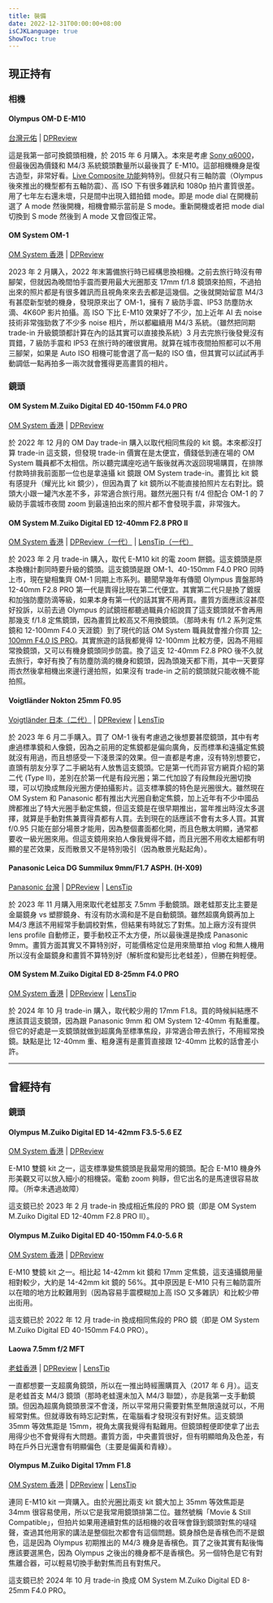 ```yaml
---
title: 裝備
date: 2022-12-31T00:00:00+08:00
isCJKLanguage: true
ShowToc: true
---
```


## 現正持有

### 相機

#### Olympus OM-D E-M10

[台灣元佑](https://www.yuanyu.tw/product/dslr/em10/index.php) | [DPReview](https://www.dpreview.com/products/olympus/slrs/oly_em10)

這是我第一部可換鏡頭相機，於 2015 年 6 月購入。本來是考慮 [Sony α6000](https://www.sony.com.hk/zh/electronics/interchangeable-lens-cameras/ilce-6000-body-kit)，但最後因為價錢和 M4/3 系統鏡頭數量所以最後買了 E-M10。這部相機機身是復古造型，非常好看。[Live Composite 功能](https://www.youtube.com/watch?v=8pRhtJPcbrM)夠特別。但就只有三軸防震（Olympus 後來推出的機型都有五軸防震）、高 ISO 下有很多雜訊和 1080p 拍片畫質很差。用了七年左右還未壞，只是間中出現入錯拍錯 mode。即是 mode dial 在開機前選了 A mode 然後開機，相機會顯示當前是 S mode。重新開機或者把 mode dial 切換到 S mode 然後到 A mode 又會回復正常。

#### OM System OM-1

[OM System 香港](https://explore.omsystem.com/hk/zh/om-1) | [DPReview](https://www.dpreview.com/products/olympus/slrs/omsystem_om1)

2023 年 2 月購入，2022 年末籌備旅行時已經構思換相機。之前去旅行時沒有帶腳架，但就因為晚間怕手震而要用最大光圈那支 17mm f/1.8 鏡頭來拍照，不過拍出來的照片都是有很多雜訊而且視角來來去去都是這幾個。之後就開始留意 M4/3 有甚麼新型號的機身，發現原來出了 OM-1，擁有 7 級防手震、IP53 防塵防水滴、4K60P 影片拍攝。高 ISO 下比 E-M10 效果好了不少，加上近年 AI 去 noise 技術非常強勁救了不少多 noise 相片，所以都繼續用 M4/3 系統。（雖然把同期 trade-in 升級鏡頭都計算在內的話其實可以直接換系統）3 月去完旅行後發覺沒有買錯，7 級防手震和 IP53 在旅行時的確很實用。就算在城市夜間拍照都可以不用三腳架，如果是 Auto ISO 相機可能會選了高一點的 ISO 值，但其實可以試試再手動調低一點再拍多一兩次就會獲得更高畫質的相片。

### 鏡頭

#### OM System M.Zuiko Digital ED 40-150mm F4.0 PRO

[OM System 香港](https://explore.omsystem.com/hk/zh/m-zuiko-ed-40-150mm-f4-0-pro) | [DPReview](https://www.dpreview.com/products/olympus/lenses/omsystem_40-150_4_pro)

於 2022 年 12 月的 OM Day trade-in 購入以取代相同焦段的 kit 鏡。本來都沒打算 trade-in 這支鏡，但發現 trade-in 價實在是太便宜，價錢低到連在場的 OM System 職員都不太相信。所以聽完講座吃過午飯後就再次返回現場購買，在排隊付款時排我前面那一位也是拿遠攝 kit 鏡跟 OM System trade-in。畫質比 kit 鏡有感提升（耀光比 kit 鏡少），但因為賣了 kit 鏡所以不能直接拍照片左右對比。鏡頭大小跟一罐汽水差不多，非常適合旅行用。雖然光圈只有 f/4 但配合 OM-1 的 7 級防手震城市夜間 zoom 到最遠拍出來的照片都不會發現手震，非常強大。

#### OM System M.Zuiko Digital ED 12-40mm F2.8 PRO II

[OM System 香港](https://explore.omsystem.com/hk/zh/m-zuiko-ed-12-40mm-f2-8-pro-ii) | [DPReview（一代）](https://www.dpreview.com/products/olympus/lenses/olympus_m_12-40_2p8) | [LensTip（一代）](https://www.lenstip.com/392.1-Lens_review-Olympus_M.Zuiko_Digital_12-40_mm_f_2.8_ED_PRO.html)

於 2023 年 2 月 trade-in 購入，取代 E-M10 kit 的電 zoom 餅鏡。這支鏡頭是原本換機計劃同時要升級的鏡頭。這支鏡頭是跟 OM-1、40-150mm F4.0 PRO 同時上市，現在變相集齊 OM-1 同期上市系列。聽聞早幾年有傳聞 Olympus 賣盤那時 12-40mm F2.8 PRO 第一代是賣得比現在第二代便宜。其實第二代只是換了鍍膜和加強防塵防滴等級，如果本身有第一代的話其實不用再買。畫質方面應該沒甚麼好投訴，以前去過 Olympus 的試鏡班都聽過職員介紹說買了這支鏡頭就不會再用那幾支 f/1.8 定焦鏡頭，因為畫質比較高又不用換鏡頭。（那時未有 f/1.2 系列定焦鏡和 12-100mm F4.0 天涯鏡）到了現代的話 OM System 職員就會推介你買 [12-100mm F4.0 IS PRO](https://explore.omsystem.com/hk/zh/m-zuiko-ed-12-100mm-f4-0-is-pro)。其實旅遊的話我都覺得 12-100mm 比較方便，因為不用經常換鏡頭，又可以有機身鏡頭同步防震。換了這支 12-40mm F2.8 PRO 後不久就去旅行，幸好有換了有防塵防滴的機身和鏡頭，因為頭幾天都下雨，其中一天要穿雨衣然後拿相機出來邊行邊拍照，如果沒有 trade-in 之前的鏡頭就只能收機不能拍照。

#### Voigtländer Nokton 25mm F0.95

[Voigtländer 日本（二代）](https://www.cosina.co.jp/voigtlander/micro-four-thirds-mount/nokton-25mm-f0-95-type-ii/) | [DPReview](https://www.dpreview.com/products/voigtlander/lenses/voigtlander_25_0p95_m43) | [LensTip](https://www.lenstip.com/276.1-Lens_review-Voigtlander_Nokton_25_mm_f_0.95.html)

於 2023 年 6 月二手購入。買了 OM-1 後有考慮過之後想要甚麼鏡頭，其中有考慮過標準鏡和人像鏡，因為之前用的定焦鏡都是偏向廣角，反而標準和遠攝定焦鏡就沒有用過，而且想感受一下淺景深的效果。但一直都是考慮，沒有特別想要它，直頭有朋友分享了二手網站有人放售這支鏡頭。它是第一代而非官方網頁介紹的第二代 (Type II)，差別在於第一代是有段光圈；第二代加設了有段無段光圈切換環，可以切換成無段光圈方便拍攝影片。這支標準鏡的特色是光圈很大。雖然現在 OM System 和 Panasonic 都有推出大光圈自動定焦鏡，加上近年有不少中國品牌都推出了特大光圈手動定焦鏡，但這支鏡是在很早期推出，當年推出時沒太多選擇，就算是手動對焦兼賣得貴都有人買。去到現在的話應該不會有太多人買。其實 f/0.95 只能在部分場景才能用，因為整個畫面都化開，而且色散太明顯，通常都要收一級光圈來用。但這支鏡用來拍人像我覺得不錯，而且光圈不用收太細都有明顯的星芒效果，反而散景又不是特別吸引（因為散景光點起角）。

#### Panasonic Leica DG Summilux 9mm/F1.7 ASPH. (H-X09)

[Panasonic 台灣](https://www.panasonic.com/tw/consumer/digital-av/lumix/lumix-g-lenses/h-x09gc.html) | [DPReview](https://www.dpreview.com/products/panasonic/lenses/panasonic_leica_9_f1p7) | [LensTip](https://www.lenstip.com/641.1-Lens_review-Panasonic_Leica_DG_Summilux_9_mm_f_1.7_ASPH.html)

於 2023 年 11 月購入用來取代老蛙那支 7.5mm 手動鏡頭。跟老蛙那支比主要是金屬鏡身 vs 塑膠鏡身、有沒有防水滴和是不是自動鏡頭。雖然超廣角鏡再加上 M4/3 應該不用經常手動調校對焦，但結果有時就忘了對焦。加上廠方沒有提供 lens profile 自動修正，要手動校正不太方便，所以最後還是換成 Panasonic 9mm。畫質方面其實又不算特別好，可能價格定位是用來簡單拍 vlog 和無人機用所以沒有金屬鏡身和畫質不算特別好（解析度和變形比老蛙差），但勝在夠輕便。

#### OM System M.Zuiko Digital ED 8-25mm F4.0 PRO

[OM System 香港](https://explore.omsystem.com/hk/zh/m-zuiko-ed-8-25mm-f4-pro) | [DPReview](https://www.dpreview.com/products/olympus/lenses/olympus_8-25_4p0_pro) | [LensTip](https://www.lenstip.com/618.1-Lens_review-Olympus_M.Zuiko_Digital_ED_8-25_mm_f_4_PRO.html)

於 2024 年 10 月 trade-in 購入，取代較少用的 17mm F1.8。買的時候糾結應不應該買這支鏡頭，因為跟 Panasonic 9mm 和 OM System 12-40mm 有點重覆。但它的好處是一支鏡頭就做到超廣角至標準焦段，非常適合帶去旅行，不用經常換鏡。缺點是比 12-40mm 重、粗身還有是畫質直接跟 12-40mm 比較的話會差小許。

-----

## 曾經持有

### 鏡頭

#### Olympus M.Zuiko Digital ED 14-42mm F3.5-5.6 EZ

[OM System 香港](https://explore.omsystem.com/hk/zh/m-zuiko-ed-14-42mm-f3-5-5-6-ez) | [DPReview](https://www.dpreview.com/products/olympus/lenses/olympus_m_14-42_3p5-5p6_ez)

E-M10 雙鏡 kit 之一，這支標準變焦鏡頭是我最常用的鏡頭。配合 E-M10 機身外形美觀又可以放入細小的相機袋。電動 zoom 夠靜，但它出名的是馬達很容易故障。（所幸未遇過故障）

這支鏡已於 2023 年 2 月 trade-in 換成相近焦段的 PRO 鏡（即是 OM System M.Zuiko Digital ED 12-40mm F2.8 PRO II）。

#### Olympus M.Zuiko Digital ED 40-150mm F4.0-5.6 R

[OM System 香港](https://explore.omsystem.com/hk/zh/m-zuiko-ed-40-150mm-f4-0-5-6-r) | [DPReview](https://www.dpreview.com/products/olympus/lenses/oly_m_40-150_4-5p6_r)

E-M10 雙鏡 kit 之一。相比起 14-42mm kit 鏡和 17mm 定焦鏡，這支遠攝鏡用量相對較少，大約是 14-42mm kit 鏡的 56%。其中原因是 E-M10 只有三軸防震所以在暗的地方比較難用到（因為容易手震模糊加上高 ISO 又多雜訊）和比較少帶出街用。

這支鏡已於 2022 年 12 月 trade-in 換成相同焦段的 PRO 鏡（即是 OM System M.Zuiko Digital ED 40-150mm F4.0 PRO）。

#### Laowa 7.5mm f/2 MFT

[老蛙香港](https://laowa.com.hk/product/laowa-7-5mm-f2-mft/) | [DPReview](https://www.dpreview.com/products/venus/lenses/venus_laowa_7p5mm_2) | [LensTip](https://www.lenstip.com/513.1-Lens_review-Venus_Optics_LAOWA_7.5_mm_f_2_MFT.html)

一直都想要一支超廣角鏡頭，所以在一推出時經團購買入（2017 年 6 月）。這支是老蛙首支 M4/3 鏡頭（那時老蛙還未加入 M4/3 聯盟），亦是我第一支手動鏡頭。但因為超廣角鏡頭景深不會淺，所以平常用只需要對焦至無限遠就可以，不用經常對焦。但就導致有時忘記對焦，在電腦看才發現沒有對好焦。這支鏡頭 35mm 等效焦距是 15mm，視角太廣我覺得有點難用。但鏡頭輕便即使拿了出去用得少也不會覺得有大問題。畫質方面，中央畫質很好，但有明顯暗角及色差，有時在戶外日光還會有明顯偏色（主要是偏黃和青綠）。

#### Olympus M.Zuiko Digital 17mm F1.8

[OM System 香港](https://explore.omsystem.com/hk/zh/m-zuiko-17mm-f1-8) | [DPReview](https://www.dpreview.com/products/olympus/lenses/olympus_m_17_1p8) | [LensTip](https://www.lenstip.com/357.1-Lens_review-Olympus_M.Zuiko_Digital_17_mm_f_1.8.html)

連同 E-M10 kit 一齊購入。由於光圈比兩支 kit 鏡大加上 35mm 等效焦距是 34mm 很容易使用，所以它是我常用鏡頭排第二位。雖然號稱「Movie & Still Compatible」，但拍片如果用連續對焦的話相機的收音咪會錄到鏡頭對焦的噠噠聲，查過其他用家的講法是整個批次都會有這個問題。鏡身顏色是香檳色而不是銀色，這是因為 Olympus 初期推出的 M4/3 機身是香檳色。買了之後其實有點後悔應該要選黑色，因為 Olympus 之後出的機身都不是香檳色。另一個特色是它有對焦離合器，可以輕易切換手動對焦而且有對焦尺。

這支鏡已於 2024 年 10 月 trade-in 換成 OM System M.Zuiko Digital ED 8-25mm F4.0 PRO。
